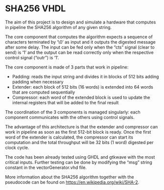 # SHA256 VHDL

The aim of this project is to design and simulate a hardware that computes in pipeline the SHA256 algorithm of any given string.

The core component that computes the algorithm expects a sequence of characters terminated by ‘\0’ as input and it outputs the digested message after some delay.
The input can be fed only when the “cts” signal (clear to send) is ‘1’ and the output can be read correctly only when the respective control signal (“outr”) is ‘1’.

The core component is made of 3 parts that work in pipeline:
  - Padding: reads the input string and divides it in blocks of 512 bits adding padding when necessary
  - Extender: each block of 512 bits (16 words) is extended into 64 words that are computed sequentially
  - Compressor: each word of the extended block is used to update the internal registers that will be added to the final result

The coordination of the 3 components is managed singularly: each component communicates with the others using control signals.

The advantage of this architecture is that the extender and compressor can work in pipeline as soon as the first 512-bit block is ready.
Once the first word of the extender is calculated, the compressor can start its computation and the total throughput will be 32 bits (1 word) digested per clock cycle.

The code has been already tested using GHDL and gtkwave with the most critical inputs.
Further testing can be done by modifying the “msg” string constant in the vectorGenerator.vhd file.

More information about the SHA256 algorithm together with the pseudocode can be found on https://en.wikipedia.org/wiki/SHA-2.

